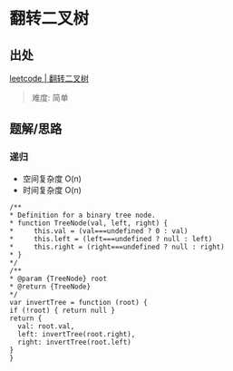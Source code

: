 # 翻转二叉树

## 出处

[leetcode | 翻转二叉树](https://leetcode-cn.com/problems/invert-binary-tree/)

> 难度: 简单

## 题解/思路

### 递归

- 空间复杂度 O(n)
- 时间复杂度 O(n)

```
/**
* Definition for a binary tree node.
* function TreeNode(val, left, right) {
*     this.val = (val===undefined ? 0 : val)
*     this.left = (left===undefined ? null : left)
*     this.right = (right===undefined ? null : right)
* }
*/
/**
* @param {TreeNode} root
* @return {TreeNode}
*/
var invertTree = function (root) {
if (!root) { return null }
return {
  val: root.val,
  left: invertTree(root.right),
  right: invertTree(root.left)
}
}
```
